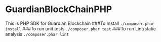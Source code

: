 # GuardianBlockChainPHP
This is PHP SDK for Guardian Blockchain
###To Install
```./composer.phar install```
###To run unit tests
```./composer.phar test```
###To run Lint/static analysis
```./composer.phar lint```